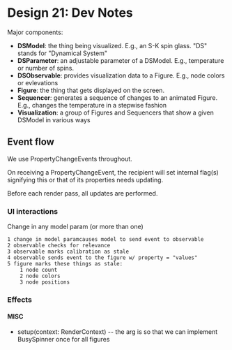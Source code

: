 #  Design 21: Dev Notes

Major components:

  * **DSModel**: the thing being visualized. E.g., an S-K spin glass. "DS" stands for "Dynamical System"
  * **DSParameter**: an adjustable parameter of a DSModel. E.g., temperature or number of spins.
  * **DSObservable**: provides visualization data to a Figure. E.g., node colors or evlevations
  * **Figure**: the thing that gets displayed on the screen.
  * **Sequencer**: generates a sequence of changes to an animated Figure. E.g., changes the temperature in a stepwise fashion
  * **Visualization**: a group of Figures and Sequencers that show a given DSModel in various ways



## Event flow

We use PropertyChangeEvents throughout.

On receiving a PropertyChangeEvent, the recipient will set internal flag(s) signifying this or that of its properties needs updating.

Before each render pass, all updates are performed.

### UI interactions

Change in any model param (or more than one)

    1 change in model paramcauses model to send event to observable
    2 observable checks for relevance
    3 observable marks calibration as stale
    4 observable sends event to the figure w/ property = "values"
    5 figure marks these things as stale:
        1 node count 
        2 node colors
        3 node positions
        
### Effects

#### MISC

  * setup(context: RenderContext) -- the arg is so that we can implement BusySpinner once for all figures
